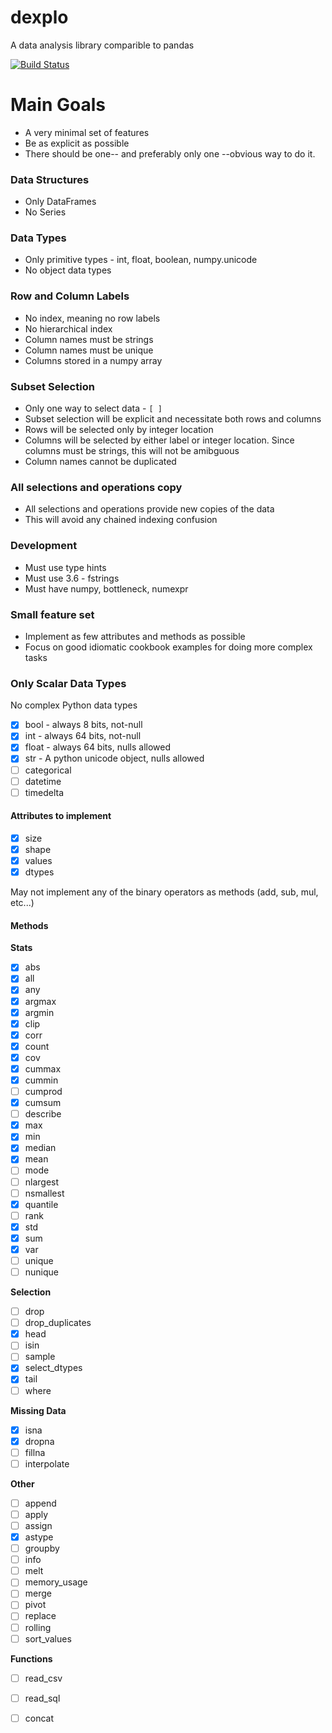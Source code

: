 # dexplo
A data analysis library comparible to pandas

[![Build Status](https://travis-ci.org/dexplo/dexplo.svg?branch=master)](https://travis-ci.org/dexplo/dexplo)

# Main Goals
* A very minimal set of features 
* Be as explicit as possible
* There should be one-- and preferably only one --obvious way to do it.

### Data Structures
* Only DataFrames
* No Series

### Data Types
* Only primitive types - int, float, boolean, numpy.unicode
* No object data types

### Row and Column Labels
* No index, meaning no row labels
* No hierarchical index
* Column names must be strings
* Column names must be unique
* Columns stored in a numpy array

### Subset Selection
* Only one way to select data - `[ ]`
* Subset selection will be explicit and necessitate both rows and columns
* Rows will be selected only by integer location
* Columns will be selected by either label or integer location. Since columns must be strings, this will not be amibguous
* Column names cannot be duplicated

### All selections and operations copy
* All selections and operations provide new copies of the data
* This will avoid any chained indexing confusion

### Development
* Must use type hints
* Must use 3.6 - fstrings
* Must have numpy, bottleneck, numexpr


### Small feature set
* Implement as few attributes and methods as possible
* Focus on good idiomatic cookbook examples for doing more complex tasks

### Only Scalar Data Types
No complex Python data types
- [x] bool - always 8 bits, not-null
- [x] int - always 64 bits, not-null
- [x] float - always 64 bits, nulls allowed
- [x] str - A python unicode object, nulls allowed
- [ ] categorical
- [ ] datetime
- [ ] timedelta

#### Attributes to implement
- [x] size
- [x] shape
- [x] values
- [x] dtypes

May not implement any of the binary operators as methods (add, sub, mul, etc...)

#### Methods
**Stats**

- [x] abs
- [x] all
- [x] any
- [x] argmax
- [x] argmin
- [x] clip
- [x] corr
- [x] count
- [x] cov
- [x] cummax
- [x] cummin
- [ ] cumprod
- [x] cumsum
- [ ] describe
- [x] max
- [x] min
- [x] median
- [x] mean
- [ ] mode
- [ ] nlargest
- [ ] nsmallest
- [x] quantile
- [ ] rank
- [x] std
- [x] sum
- [x] var
- [ ] unique
- [ ] nunique

**Selection**

- [ ] drop
- [ ] drop_duplicates
- [x] head
- [ ] isin
- [ ] sample
- [x] select_dtypes
- [x] tail
- [ ] where

**Missing Data**

- [x] isna
- [x] dropna
- [ ] fillna
- [ ] interpolate

**Other**

- [ ] append
- [ ] apply
- [ ] assign
- [x] astype
- [ ] groupby
- [ ] info
- [ ] melt
- [ ] memory_usage
- [ ] merge
- [ ] pivot
- [ ] replace
- [ ] rolling
- [ ] sort_values

**Functions**

- [ ] read_csv
- [ ] read_sql
- [ ] concat


